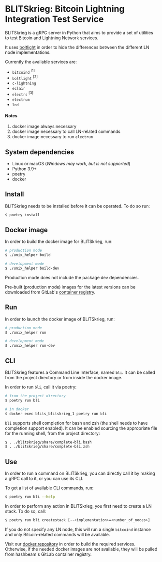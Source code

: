 # BLITSkrieg: Bitcoin Lightning Integration Test Service

BLITSkrieg is a gRPC server in Python that aims to provide a set of utilities
to test Bitcoin and Lightning Network services.

It uses [boltlight](https://gitlab.com/hashbeam/boltlight) in order to hide
the differences between the different LN node implementations.

Currently the available services are:
* `bitcoind` <sup>[1]</sup>
* `boltlight` <sup>[2]</sup>
* `c-lightning`
* `eclair`
* `electrs` <sup>[3]</sup>
* `electrum`
* `lnd`

#### Notes

1. docker image always necessary
2. docker image necessary to call LN-related commands
3. docker image necessary to run `electrum`

## System dependencies

- Linux or macOS (_Windows may work, but is not supported_)
- Python 3.9+
- poetry
- docker

## Install

BLITSkrieg needs to be installed before it can be operated. To do so run:
```bash
$ poetry install
```

## Docker image

In order to build the docker image for BLITSkrieg, run:
```bash
# production mode
$ ./unix_helper build

# development mode
$ ./unix_helper build-dev
```

Production mode does not include the package dev dependencies.

Pre-built (production mode) images for the latest versions can be downloaded
from GitLab's [container
registry](https://gitlab.com/hashbeam/blitskrieg/container_registry).

## Run

In order to launch the docker image of BLITSkrieg, run:
```bash
# production mode
$ ./unix_helper run

# development mode
$ ./unix_helper run-dev
```

## CLI

BLITSkrieg features a Command Line Interface, named `bli`. It can be called
from the project directory or from inside the docker image.

In order to run `bli`, call it via poetry:
```bash
# from the project directory
$ poetry run bli

# in docker
$ docker exec blits_blitskrieg_1 poetry run bli
```

`bli` supports shell completion for bash and zsh (the shell needs to have
completion support enabled). It can be enabled sourcing the appropriate file
for the running shell, from the project directory:
```bash
$ . ./blitskrieg/share/complete-bli.bash
$ . ./blitskrieg/share/complete-bli.zsh
```

## Use

In order to run a command on BLITSkrieg, you can directly call it by making
a gRPC call to it, or you can use its CLI.

To get a list of available CLI commands, run:
```bash
$ poetry run bli --help
```

In order to perform any action in BLITSkrieg, you first need to create a LN
stack. To do so, call:
```bash
$ poetry run bli createstack [--<implementation>=<number_of_nodes>]
```

If you do not specify any LN node, this will run a single `bitcoind` instance
and only Bitcoin-related commands will be available.

Visit our [docker repository](https://gitlab.com/hashbeam/docker) in
order to build the required services.
Otherwise, if the needed docker images are not available, they will be pulled
from hashbeam's GitLab container registry.
